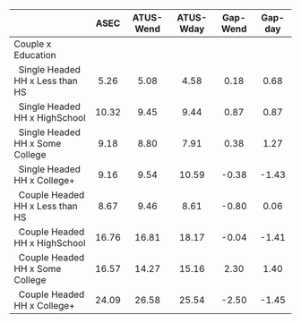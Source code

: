
|                      |         ASEC |    ATUS-Wend |    ATUS-Wday |     Gap-Wend |      Gap-day |
| -------------------- | :----------: | :----------: | :----------: | :----------: | :----------: |
| Couple x Education   |              |              |              |              |              |
| &nbsp;&nbsp;Single Headed HH x Less than HS |         5.26 |         5.08 |         4.58 |         0.18 |         0.68 |
| &nbsp;&nbsp;Single Headed HH x HighSchool |        10.32 |         9.45 |         9.44 |         0.87 |         0.87 |
| &nbsp;&nbsp;Single Headed HH x Some College |         9.18 |         8.80 |         7.91 |         0.38 |         1.27 |
| &nbsp;&nbsp;Single Headed HH x College+ |         9.16 |         9.54 |        10.59 |        -0.38 |        -1.43 |
| &nbsp;&nbsp;Couple Headed HH x Less than HS |         8.67 |         9.46 |         8.61 |        -0.80 |         0.06 |
| &nbsp;&nbsp;Couple Headed HH x HighSchool |        16.76 |        16.81 |        18.17 |        -0.04 |        -1.41 |
| &nbsp;&nbsp;Couple Headed HH x Some College |        16.57 |        14.27 |        15.16 |         2.30 |         1.40 |
| &nbsp;&nbsp;Couple Headed HH x College+ |        24.09 |        26.58 |        25.54 |        -2.50 |        -1.45 |

